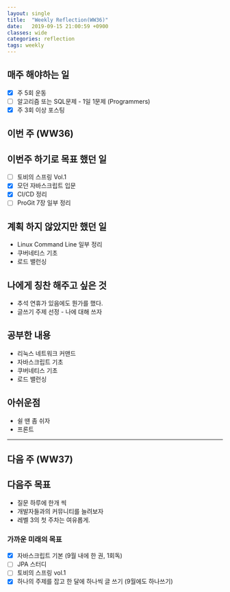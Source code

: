 ```yaml
---
layout: single
title:  "Weekly Reflection(WW36)"
date:   2019-09-15 21:00:59 +0900
classes: wide
categories: reflection
tags: weekly
---
```


## 매주 해야하는 일

- [x] 주 5회 운동
- [ ] 알고리즘 또는 SQL문제 - 1일 1문제 (Programmers)
- [x] 주 3회 이상 포스팅

## 이번 주 (WW36)

## 이번주 하기로 목표 했던 일

- [ ] 토비의 스프링 Vol.1
- [x] 모던 자바스크립트 입문
- [x] CI/CD 정리
- [ ] ProGit 7장 일부 정리

## 계획 하지 않았지만 했던 일

- Linux Command Line 일부 정리
- 쿠버네티스 기초
- 로드 밸런싱

## 나에게 칭찬 해주고 싶은 것

- 추석 연휴가 있음에도 뭔가를 했다.
- 글쓰기 주제 선정 - 나에 대해 쓰자

## 공부한 내용

- 리눅스 네트워크 커맨드
- 자바스크립트 기초
- 쿠버네티스 기초
- 로드 밸런싱

## 아쉬운점

- 쉴 땐 좀 쉬자
- 프론트

---

## 다음 주 (WW37)

## 다음주 목표

- 질문 하루에 한개 씩
- 개발자들과의 커뮤니티를 늘려보자
- 레벨 3의 첫 주차는 여유롭게.

### 가까운 미래의 목표

- [x] 자바스크립트 기본 (9월 내에 한 권, 1회독)
- [ ] JPA 스터디
- [ ] 토비의 스프링 vol.1
- [x] 하나의 주제를 잡고 한 달에 하나씩 글 쓰기 (9월에도 하나쓰기)
